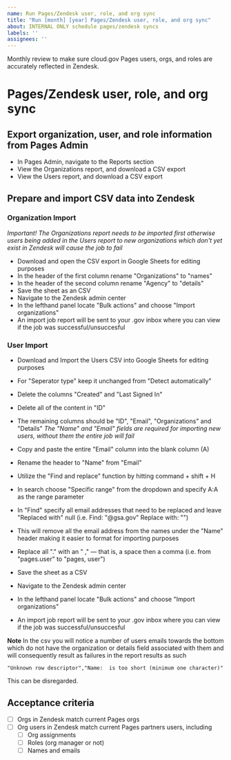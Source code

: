 ```yaml
---
name: Run Pages/Zendesk user, role, and org sync
title: "Run [month] [year] Pages/Zendesk user, role, and org sync"
about: INTERNAL ONLY schedule pages/zendesk syncs
labels: ''
assignees: ''
---
```


Monthly review to make sure cloud.gov Pages users, orgs, and roles are accurately reflected in Zendesk.

# Pages/Zendesk user, role, and org sync

## Export organization, user, and role information from Pages Admin

- In Pages Admin, navigate to the Reports section
- View the Organizations report, and download a CSV export
- View the Users report, and download a CSV export

## Prepare and import CSV data into Zendesk

### Organization Import

*Important! The Organizations report needs to be imported first otherwise users being added in the Users report to new organizations which don't yet exist in Zendesk will cause the job to fail*

- Download and open the CSV export in Google Sheets for editing purposes
- In the header of the first column rename "Organizations" to "names" 
- In the header of the second column rename "Agency" to "details"
- Save the sheet as an CSV
- Navigate to the Zendesk admin center 
- In the lefthand panel locate "Bulk actions" and choose "Import organizations"
- An import job report will be sent to your .gov inbox where you can view if the job was successful/unsuccesful

### User Import

- Download and Import the Users CSV into Google Sheets for editing purposes
- For "Seperator type" keep it unchanged from "Detect automatically" 
- Delete the columns "Created" and "Last Signed In"
- Delete all of the content in "ID"
- The remaining columns should be "ID", "Email", "Organizations" and "Details"
*The "Name" and "Email" fields are required for importing new users, without them the entire job will fail*

- Copy and paste the entire "Email" column into the blank column (A)
- Rename the header to "Name" from "Email"
- Utilize the "Find and replace" function by hitting command + shift + H
- In search choose "Specific range" from the dropdown and specify A:A as the range parameter
- In "Find" specify all email addresses that need to be replaced and leave "Replaced with" null
(i.e. Find: "@gsa.gov" Replace with: "")
- This will remove all the email address from the names under the "Name" header making it easier to format for importing purposes
- Replace all "." with an " ," — that is, a space then a comma
(i.e. from "pages.user" to "pages, user")
- Save the sheet as a CSV
- Navigate to the Zendesk admin center 
- In the lefthand panel locate "Bulk actions" and choose "Import organizations"
- An import job report will be sent to your .gov inbox where you can view if the job was successful/unsuccesful

**Note** In the csv you will notice a number of users emails towards the bottom which do not have the organization or details field associated with them and will consequently result as failures in the report results as such

```"X users failed","Error message"
"Unknown row descriptor","Name:  is too short (minimum one character)"  
```
This can be disregarded.

## Acceptance criteria

- [ ] Orgs in Zendesk match current Pages orgs
- [ ] Org users in Zendesk match current Pages partners users, including
  - [ ] Org assignments
  - [ ] Roles (org manager or not)
  - [ ] Names and emails 
